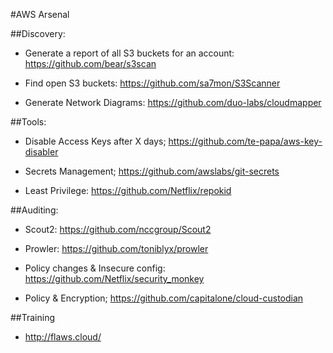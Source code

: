 #AWS Arsenal
 
 
 
##Discovery:

- Generate a report of all S3 buckets for an account: https://github.com/bear/s3scan

- Find open S3 buckets: https://github.com/sa7mon/S3Scanner

- Generate Network Diagrams: https://github.com/duo-labs/cloudmapper
 
##Tools:

- Disable Access Keys after X days; https://github.com/te-papa/aws-key-disabler

- Secrets Management; https://github.com/awslabs/git-secrets

- Least Privilege: https://github.com/Netflix/repokid

 
 
##Auditing:

- Scout2: https://github.com/nccgroup/Scout2

- Prowler: https://github.com/toniblyx/prowler

- Policy changes & Insecure config: https://github.com/Netflix/security_monkey

- Policy & Encryption; https://github.com/capitalone/cloud-custodian
 
 
##Training

- http://flaws.cloud/



 
 
 
